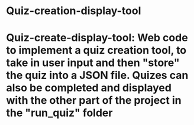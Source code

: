 # Quiz-creation-display-tool
# Quiz-create-display-tool: Web code to implement a quiz creation tool, to take in user input and then "store" the quiz into a JSON file.   Quizes can also be completed and displayed with the other part of the project in the "run_quiz" folder
